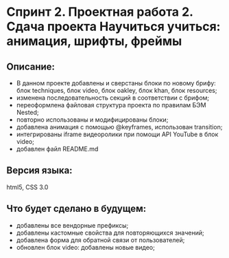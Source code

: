 # Спринт 2. Проектная работа 2. Сдача проекта Научиться учиться: анимация, шрифты, фреймы

## Описание:

- В данном проекте добавлены и сверстаны блоки по новому брифу:
блок techniques, блок video,  блок oakley, блок khan, блок resources;
- изменена последовательность секций в соответствии с брифом;
- переоформлена файловая структура проекта по правилам БЭМ Nested;
- повторно использованы и модифицированы блоки;
- добавлена анимация с помощью @keyframes, использован transition;
- интегрированы iframe видеоролики при помощи API YouTube в блок video;
- добавлен файл README.md

## Версия языка:
html5, CSS 3.0

## Что будет сделано в будущем:

- добавлены все вендорные префиксы;
- добавлены кастомные свойства для повторяющихся значений;
- добавлена форма для обратной связи от пользователей;
- обновлен блок video: добавлены новые видео;

